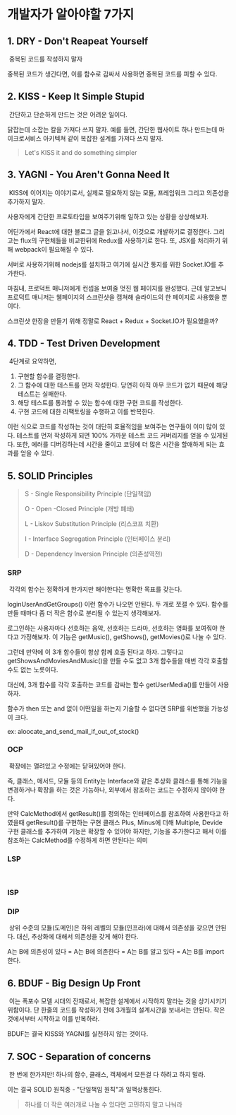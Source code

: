 # 개발자가 알아야할 7가지

## 1. DRY - Don't Reapeat Yourself

​	중복된 코드를 작성하지 말자

중복된 코드가 생긴다면, 이를 함수로 감싸서 사용하면 중복된 코드를 피할 수 있다.

## 2. KISS - Keep It Simple Stupid

​	간단하고 단순하게 만드는 것은 어려운 일이다. 

닭잡는데 소잡는 칼을  가져다 쓰지 말자. 예를 들면, 간단한 웹사이트 하나 만드는데 마이크로서비스 아키텍쳐 같이 복잡한 설계를 가져다 쓰지 말자. 

> Let's KISS it and do something simpler

## 3. YAGNI - You Aren't Gonna Need It

​	KISS에 이어지는 이야기로서, 실제로 필요하지 않는 모듈, 프레임워크 그리고 의존성을 추가하지 말자.

사용자에게 간단한 프로토타입을 보여주기위해 일하고 있는 상황을 상상해보자.

어딘가에서 React에 대한 블로그 글을 읽고나서, 이것으로 개발하기로 결정한다. 그리고는 flux의 구현체들을 비교한뒤에 Redux를 사용하기로 한다. 또, JSX를 처리하기 위해 webpack이 필요해질 수 있다.

서버로 사용하기위해 nodejs를 설치하고 여기에 실시간 통지를 위한 Socket.IO를 추가한다.

마침내, 프로덕트 매니저에게 컨셉을 보여줄 멋진 웹 페이지를 완성했다. 근데 알고보니 프로덕트 매니저는 웹페이지의 스크린샷을 캡쳐해 슬라이드의 한 페이지로 사용했을 뿐이다.

스크린샷 한장을 만들기 위해 정말로 React + Redux + Socket.IO가 필요했을까?

## 4. TDD - Test Driven Development

​	4단계로 요약하면,

1. 구현할 함수를 결정한다.
2. 그 함수에 대한 테스트를 먼저 작성한다. 당연히 아직 아무 코드가 없기 때문에 해당 테스트는 실패한다.
3. 해당 테스트를 통과할 수 있는 함수에 대한 구현 코드를 작성한다.
4. 구현 코드에 대한 리팩토링을 수행하고 이를 반복한다.

 이런 식으로 코드를 작성하는 것이 대단히 효율적임을 보여주는 연구들이 이미 많이 있다. 테스트를 먼저 작성하게 되면 100% 가까운 테스트 코드 커버리지를 얻을 수 있게된다. 또한, 에러를 디버깅하는데 시간을 줄이고 코딩에 더 많은 시간을 할애하게 되는 효과를 얻을 수 있다.

## 5. SOLID Principles

> S - Single Responsibility Principle (단일책임)
>
> O - Open -Closed Principle (개방 폐쇄)
>
> L - Liskov Substitution Principle (리스코프 치환)
>
> I - Interface Segregation Principle (인터페이스 분리)
>
> D - Dependency Inversion Principle (의존성역전)

### SRP

​	각각의 함수는 정확하게 한가지만 해야한다는 명확한 목표를 갖는다.

loginUserAndGetGroups() 이런 함수가 나오면 안된다. 두 개로 쪼갤 수 있다. 함수를 만들 때마다 좀 더 작은 함수로 분리될 수 있는지 생각해보자.

로그인하는 사용자마다 선호하는 음악, 선호하는 드라마, 선호하는 영화를 보여줘야 한다고 가정해보자. 이 기능은 getMusic(), getShows(), getMovies()로 나눌 수 있다.

그런데 만약에 이 3개 함수들이 항상 함께 호출 된다고 하자. 그렇다고 getShowsAndMoviesAndMusic()을 만들 수도 없고 3개 함수들을 매번 각각 호출할 수도 없는 노릇이다.

대신에, 3개 함수를 각각 호출하는 코드를 감싸는 함수 getUserMedia()를 만들어 사용하자.

함수가 then 또는 and 없이 어떤일을 하는지 기술할 수 없다면 SRP를 위반했을 가능성이 크다.

ex: aloocate_and_send_mail_if_out_of_stock()

### OCP

​	확장에는 열려있고 수정에는 닫혀있어야 한다.

즉, 클래스, 메서드, 모듈 등의 Entity는 Interface와 같은 추상화 클래스를 통해 기능을 변경하거나 확장을 하는 것은 가능하나, 외부에서 참조하는 코드는 수정하지 않아야 한다.

만약 CalcMethod에서 getResult()를 정의하는 인터페이스를 참조하여 사용한다고 하였을때 getResult()를 구현하는 구현 클래스 Plus, Minus에 더해 Multiple, Devide 구현 클래스를 추가하여 기능은 확장할 수 있어야 하지만, 기능을 추가한다고 해서 이를 참조하는 CalcMethod를 수정하게 하면 안된다는 의미

### LSP

​	

### ISP



### DIP

​		상위 수준의 모듈(도메인)은 하위 레벨의 모듈(인프라)에 대해서 의존성을 갖으면 안된다. 대신, 추상화에 대해서 의존성을 갖게 해야 한다.

A는 B에 의존성이 있다 = A는 B에 의존한다 = A는 B를 알고 있다 = A는 B를 import 한다.

## 6. BDUF - Big Design Up Front

​	이는 폭포수 모델 시대의 잔재로서, 복잡한 설계에서 시작하지 말라는 것을 상기시키기 위함이다. 단 한줄의 코드를 작성하기 전에 3개월의 설계시간을 보내서는 안된다. 작은 것에서부터 시작하고 이를 반복하라.

BDUF는 결국 KISS와 YAGNI를 실천하지 않는 것이다.

## 7. SOC - Separation of concerns

​	한 번에 한가지만! 하나의 함수, 클래스, 객체에서 모든걸 다 하려고 하지 말라.

이는 결국 SOLID 원칙중 - "단일책임 원칙"과 일맥상통힌다.

> 하나를 더 작은 여러개로 나눌 수 있다면 고민하지 말고 나눠라